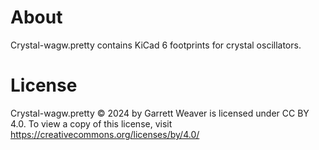 # About 
Crystal-wagw.pretty contains KiCad 6 footprints for crystal oscillators. 

# License 
Crystal-wagw.pretty © 2024 by Garrett Weaver is licensed under CC BY 4.0. To view a copy of this license, visit https://creativecommons.org/licenses/by/4.0/

